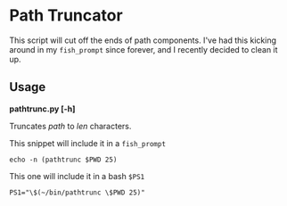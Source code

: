 # Path Truncator

This script will cut off the ends of path components. I've had this kicking
around in my `fish_prompt` since forever, and I recently decided to clean it
up.

## Usage

**pathtrunc.py [-h] <path> <len>**

Truncates *path* to *len* characters.

This snippet will include it in a `fish_prompt`

<!-- language: fish -->
    echo -n (pathtrunc $PWD 25)

This one will include it in a bash `$PS1`

<!-- language: bash -->
    PS1="\$(~/bin/pathtrunc \$PWD 25)"
